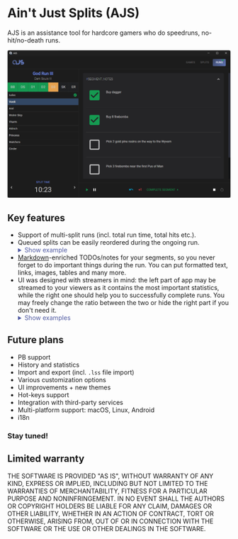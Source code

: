 # Ain't Just Splits (AJS)
AJS is an assistance tool for hardcore gamers who do speedruns, no-hit/no-death runs.

![Program screenshot](/assets/images/preview.png "UI")

## Key features
* Support of multi-split runs (incl. total run time, total hits etc.).
* Queued splits can be easily reordered during the ongoing run.
    <details style="color: #505aa2">
      <summary>Show example</summary>
      <br/><img src="assets/images/split-dnd.gif" width="400" alt="Reordering"/>
    </details>
* [Markdown](https://www.markdownguide.org/cheat-sheet/)-enriched TODOs/notes for your segments, so you never forget to do important things during the run. You can put formatted text, links, images, tables and many more.
* UI was designed with streamers in mind: the left part of app may be streamed to your viewers as it contains the most important statistics, while the right one should help you to successfully complete runs. You may freely change the ratio between the two or hide the right part if you don't need it.
    <details style="color: #505aa2">
      <summary>Show examples</summary>
      <br/><img src="assets/images/resize.gif" width="400" alt="Resize"/>
      <br/><img src="assets/images/compact.png" width="400" alt="Compact UI"/>
    </details>

## Future plans
* PB support
* History and statistics
* Import and export (incl. `.lss` file import)
* Various customization options
* UI improvements + new themes
* Hot-keys support
* Integration with third-party services
* Multi-platform support: macOS, Linux, Android
* i18n

### Stay tuned!

## Limited warranty
THE SOFTWARE IS PROVIDED "AS IS", WITHOUT WARRANTY OF ANY KIND, EXPRESS OR
IMPLIED, INCLUDING BUT NOT LIMITED TO THE WARRANTIES OF MERCHANTABILITY,
FITNESS FOR A PARTICULAR PURPOSE AND NONINFRINGEMENT. IN NO EVENT SHALL THE
AUTHORS OR COPYRIGHT HOLDERS BE LIABLE FOR ANY CLAIM, DAMAGES OR OTHER
LIABILITY, WHETHER IN AN ACTION OF CONTRACT, TORT OR OTHERWISE, ARISING FROM,
OUT OF OR IN CONNECTION WITH THE SOFTWARE OR THE USE OR OTHER DEALINGS IN THE
SOFTWARE.

